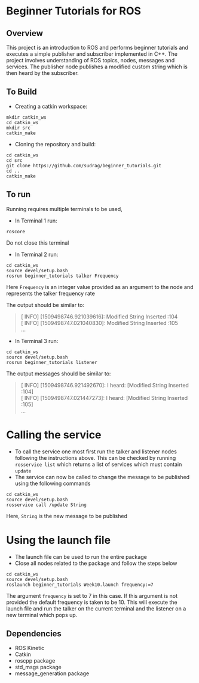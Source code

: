 # Beginner Tutorials for ROS 

## Overview

This project is an introduction to ROS and performs beginner tutorials and executes a simple publisher and subscriber implemented in C++. The project involves understanding of ROS topics, nodes, messages and services. The publisher node publishes a modified custom string which is then heard by the subscriber. 

## To Build

* Creating a catkin workspace:

```
mkdir catkin_ws
cd catkin_ws
mkdir src
catkin_make
```
* Cloning the repository and build:
```
cd catkin_ws
cd src
git clone https://github.com/sudrag/beginner_tutorials.git
cd ..
catkin_make
```

## To run

Running requires multiple terminals to be used,

* In Terminal 1 run:

```
roscore
```

Do not close this terminal 

* In Terminal 2 run:
```
cd catkin_ws
source devel/setup.bash
rosrun beginner_tutorials talker Frequency
```
Here `Frequency` is an integer value provided as an argument to the node and represents the talker frequency rate

The output should be similar to: 

>[ INFO] [1509498746.921039616]: Modified String Inserted :104  
>[ INFO] [1509498747.021040830]: Modified String Inserted :105  
>...

* In Terminal 3 run:
```
cd catkin_ws
source devel/setup.bash
rosrun beginner_tutorials listener
```
The output messages should be similar to:

>[ INFO] [1509498746.921492670]: I heard: [Modified String Inserted :104]  
>[ INFO] [1509498747.021447273]: I heard: [Modified String Inserted :105]  
>...

# Calling the service
* To call the service one most first run the talker and listener nodes following the instructions above. This can be checked by running `rosservice list` which returns a list of services which must contain `update` 
* The service can now be called to change the message to be published using the following commands

```
cd catkin_ws
source devel/setup.bash
rosservice call /update String
```
Here, `String` is the new message to be published

# Using the launch file

* The launch file can be used to run the entire package
* Close all nodes related to the package and follow the steps below

```
cd catkin_ws
source devel/setup.bash
roslaunch beginner_tutorials Week10.launch frequency:=7
```
The argument `frequency` is set to 7 in this case. If this argument is not provided the default frequency is taken to be 10.
This will execute the launch file and run the talker on the current terminal and the listener on a new terminal which pops up.

## Dependencies

* ROS Kinetic
* Catkin
* roscpp package
* std_msgs package
* message_generation package

